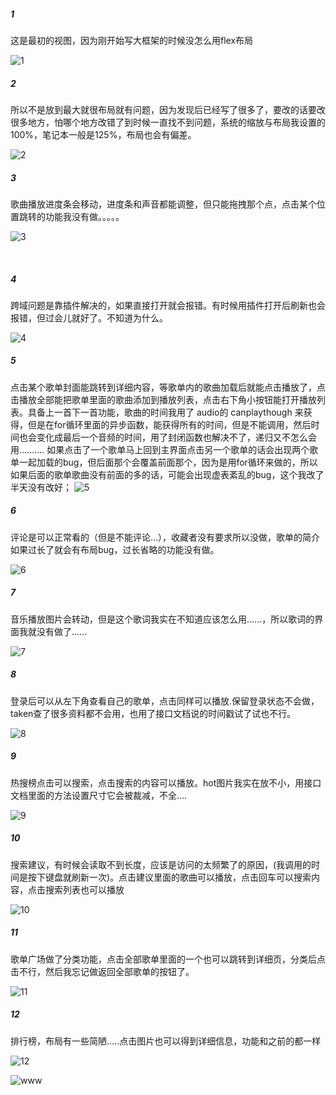 ##### 1

这是最初的视图，因为刚开始写大框架的时候没怎么用flex布局

![1](./rm/image/1.png)



##### 2

所以不是放到最大就很布局就有问题，因为发现后已经写了很多了，要改的话要改很多地方，怕哪个地方改错了到时候一直找不到问题，系统的缩放与布局我设置的100%，笔记本一般是125%，布局也会有偏差。

![2](./rm/image/2.png)
​		

##### 3

歌曲播放进度条会移动，进度条和声音都能调整，但只能拖拽那个点，点击某个位置跳转的功能我没有做。。。。。

![3](./rm/image/3.png)

​		

##### 4

跨域问题是靠插件解决的，如果直接打开就会报错。有时候用插件打开后刷新也会报错，但过会儿就好了。不知道为什么。

![4](./rm/image/4.png)

##### 5

点击某个歌单封面能跳转到详细内容，等歌单内的歌曲加载后就能点击播放了，点击播放全部能把歌单里面的歌曲添加到播放列表，点击右下角小按钮能打开播放列表。具备上一首下一首功能，歌曲的时间我用了
audio的 canplaythough 来获得，但是在for循环里面的异步函数，能获得所有的时间，但是不能调用，然后时间也会变化成最后一个音频的时间，用了封闭函数也解决不了，递归又不怎么会用..........
如果点击了一个歌单马上回到主界面点击另一个歌单的话会出现两个歌单一起加载的bug，但后面那个会覆盖前面那个，因为是用for循环来做的，所以如果后面的歌单歌曲没有前面的多的话，可能会出现虚表紊乱的bug，这个我改了半天没有改好；
![5](./rm/image/5.png)

##### 6

评论是可以正常看的（但是不能评论...），收藏者没有要求所以没做，歌单的简介如果过长了就会有布局bug，过长省略的功能没有做。

![6](./rm/image/6.png)

##### 7

音乐播放图片会转动，但是这个歌词我实在不知道应该怎么用......，所以歌词的界面我就没有做了......

![7](./rm/image/7.png)

##### 8

登录后可以从左下角查看自己的歌单，点击同样可以播放.保留登录状态不会做，taken查了很多资料都不会用，也用了接口文档说的时间戳试了试也不行。

![8](./rm/image/8.png)

##### 9

热搜榜点击可以搜索，点击搜索的内容可以播放。hot图片我实在放不小，用接口文档里面的方法设置尺寸它会被裁减，不全....

![9](./rm/image/9.png)

##### 10

搜索建议，有时候会读取不到长度，应该是访问的太频繁了的原因，(我调用的时间是按下键盘就刷新一次)。点击建议里面的歌曲可以播放，点击回车可以搜索内容，点击搜索列表也可以播放

![10](./rm/image/12.png)

##### 11

歌单广场做了分类功能，点击全部歌单里面的一个也可以跳转到详细页，分类后点击不行，然后我忘记做返回全部歌单的按钮了。

![11](./rm/image/11.png)

##### 12

排行榜，布局有一些简陋.....点击图片也可以得到详细信息，功能和之前的都一样

![12](./rm/image/14.png)



![www](./rm/image/www.jpg)
